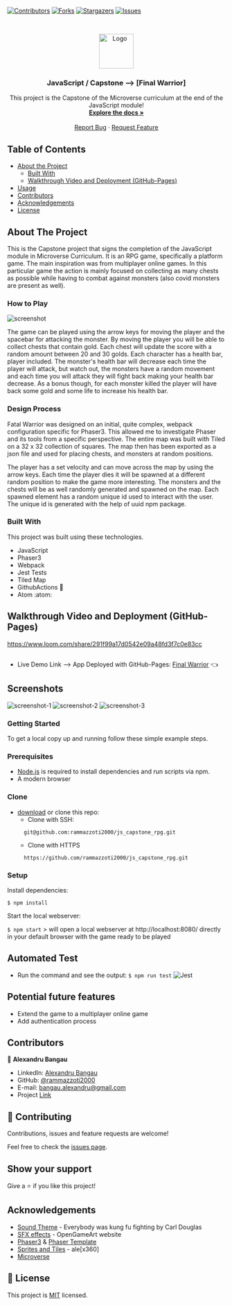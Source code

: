 <!--
*** Thanks for checking out this README Template. If you have a suggestion that would
*** make this better, please fork the repo and create a pull request or simply open
*** an issue with the tag "enhancement".
*** Thanks again! Now go create something AMAZING! :D
-->

<!-- PROJECT SHIELDS -->
<!--
*** I'm using markdown "reference style" links for readability.
*** Reference links are enclosed in brackets [ ] instead of parentheses ( ).
*** See the bottom of this document for the declaration of the reference variables
*** for contributors-url, forks-url, etc. This is an optional, concise syntax you may use.
*** https://www.markdownguide.org/basic-syntax/#reference-style-links
-->
[![Contributors][contributors-shield]][contributors-url]
[![Forks][forks-shield]][forks-url]
[![Stargazers][stars-shield]][stars-url]
[![Issues][issues-shield]][issues-url]


<!-- PROJECT LOGO -->
<br />
<p align="center">
  <a href="https://github.com/rammazzoti2000/js_capstone_rpg">
    <img src="assets/readme/microverse.png" alt="Logo" width="80" height="80">
  </a>

  <h3 align="center">JavaScript / Capstone --> [Final Warrior]</h3>

  <p align="center">
    This project is the Capstone of the Microverse curriculum at the end of the JavaScript module!
    <br />
    <a href="https://github.com/rammazzoti2000/js_capstone_rpg"><strong>Explore the docs »</strong></a>
    <br />
    <br />
    <a href="https://github.com/rammazzoti2000/js_capstone_rpg/issues">Report Bug</a>
    ·
    <a href="https://github.com/rammazzoti2000/js_capstone_rpg/issues">Request Feature</a>
  </p>
</p>

<!-- TABLE OF CONTENTS -->
## Table of Contents

* [About the Project](#about-the-project)
  * [Built With](#built-with)
  * [Walkthrough Video and Deployment (GitHub-Pages)](#walkthrough-video-and-deployment-(gitHub-pages))
* [Usage](#usage)
* [Contributors](#contributors)
* [Acknowledgements](#acknowledgements)
* [License](#license)

<!-- ABOUT THE PROJECT -->
## About The Project

This is the Capstone project that signs the completion of the JavaScript module in Microverse Curriculum.
It is an RPG game, specifically a platform game. The main inspiration was from multiplayer online games.
In this particular game the action is mainly focused on collecting as many chests as possible while having to combat against monsters (also covid monsters are present as well).

### How to Play

![screenshot](assets/readme/commands.png)

The game can be played using the arrow keys for moving the player and the spacebar for attacking the monster.
By moving the player you will be able to collect chests that contain gold. Each chest will update the score with a random amount between 20 and 30 golds.
Each character has a health bar, player included. The monster's health bar will decrease each time the player will attack, but watch out, the monsters have a random movement and each time you will attack they will fight back making your health bar decrease.
As a bonus though, for each monster killed the player will have back some gold and some life to increase his health bar.

### Design Process

Fatal Warrior was designed on an initial, quite complex, webpack configuration specific for Phaser3. This allowed me to investigate Phaser and its tools from a specific perspective. The entire map was built with Tiled on a 32 x 32 collection of squares. The map then has been exported as a json file and used for placing chests, and monsters at random positions.

The player has a set velocity and can move across the map by using the arrow keys. Each time the player dies it will be spawned at a different random position to make the game more interesting. The monsters and the chests will be as well randomly generated and spawned on the map. Each spawned element has a random unique id used to interact with the user. The unique id is generated with the help of uuid npm package.

### Built With
This project was built using these technologies.
* JavaScript
* Phaser3
* Webpack
* Jest Tests
* Tiled Map
* GithubActions :muscle:
* Atom :atom:

<!-- Live Demo -->
## Walkthrough Video and Deployment (GitHub-Pages)
https://www.loom.com/share/291f99a17d0542e09a48fd3f7c0e83cc
##
* Live Demo Link --> App Deployed with GitHub-Pages: [Final Warrior](https://rammazzoti2000.github.io/js_capstone_rpg/) :point_left:

## Screenshots
![screenshot-1](assets/readme/menu.png)
![screenshot-2](assets/readme/guide.png)
![screenshot-3](assets/readme/game.png)

### Getting Started

To get a local copy up and running follow these simple example steps.

### Prerequisites

 * [Node.js](https://nodejs.org/) is required to install dependencies and run scripts via npm.
 * A modern browser

### Clone
* [download](https://github.com/rammazzoti2000/js_capstone_rpg/archive/development.zip) or clone this repo:
  - Clone with SSH:
  ```
    git@github.com:rammazzoti2000/js_capstone_rpg.git
  ```
  - Clone with HTTPS
  ```
    https://github.com/rammazzoti2000/js_capstone_rpg.git

### Setup

Install dependencies:

```
$ npm install
```

Start the local webserver:

```$ npm start``` > will open a local webserver at http://localhost:8080/ directly in your default browser with the game ready to be played

  ## Automated Test

* Run the command and see the output:
```$ npm run test```
![Jest](app/assets/images/rspec.png)


 ## Potential future features
- Extend the game to a multiplayer online game
- Add authentication process

<!-- CONTACT -->
## Contributors

👤 **Alexandru Bangau**

- LinkedIn: [Alexandru Bangau](https://www.linkedin.com/in/alexandru-bangau/)
- GitHub: [@rammazzoti2000](https://github.com/rammazzoti2000)
- E-mail: bangau.alexandru@gmail.com
- Project [Link](https://github.com/rammazzoti2000/js_capstone_rpg/)

## :handshake: Contributing

Contributions, issues and feature requests are welcome!

Feel free to check the [issues page](https://github.com/rammazzoti2000/js_capstone_rpg/issues).

## Show your support

Give a :star: if you like this project!


<!-- ACKNOWLEDGEMENTS -->
## Acknowledgements
* [Sound Theme](https://www.youtube.com/watch?v=jhUkGIsKvn0) - Everybody was kung fu fighting by Carl Douglas
* [SFX effects](https://opengameart.org/) - OpenGameArt website
* [Phaser3](https://phaser.io/phaser3) & [Phaser Template](https://github.com/rammazzoti2000/phaser_toolbox)
* [Sprites and Tiles](https://github.com/rammazzoti2000/) - ale[x360]
* [Microverse](https://www.microverse.org/)


<!-- MARKDOWN LINKS & IMAGES -->
<!-- https://www.markdownguide.org/basic-syntax/#reference-style-links -->
[contributors-shield]: https://img.shields.io/github/contributors/rammazzoti2000/js_capstone_rpg.svg?style=flat-square
[contributors-url]: https://github.com/rammazzoti2000/js_capstone_rpg/graphs/contributors
[forks-shield]: https://img.shields.io/github/forks/rammazzoti2000/js_capstone_rpg.svg?style=flat-square
[forks-url]: https://github.com/rammazzoti2000/js_capstone_rpg/network/members
[stars-shield]: https://img.shields.io/github/stars/rammazzoti2000/js_capstone_rpg.svg?style=flat-square
[stars-url]: https://github.com/rammazzoti2000/js_capstone_rpg/stargazers
[issues-shield]: https://img.shields.io/github/issues/rammazzoti2000/js_capstone_rpg.svg?style=flat-square
[issues-url]: https://github.com/rammazzoti2000/js_capstone_rpg/issues

## 📝 License

This project is [MIT](https://opensource.org/licenses/MIT) licensed.
